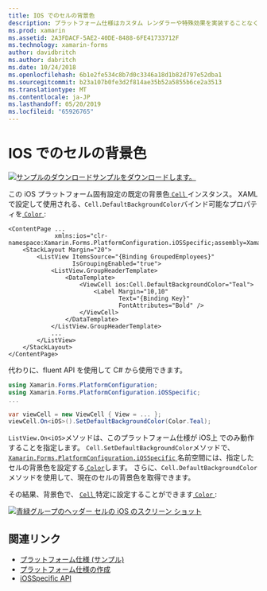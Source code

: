 ```yaml
---
title: IOS でのセルの背景色
description: プラットフォーム仕様はカスタム レンダラーや特殊効果を実装することなく、特定のプラットフォームでのみ利用できる機能の使用を可能にします。 この記事では、iOS でのセルの既定の背景色の設定 iOS プラットフォームに固有の使用方法について説明します。
ms.prod: xamarin
ms.assetid: 2A3FDACF-5AE2-40DE-8488-6FE41733712F
ms.technology: xamarin-forms
author: davidbritch
ms.author: dabritch
ms.date: 10/24/2018
ms.openlocfilehash: 6b1e2fe534c8b7d0c3346a18d1b82d797e52dba1
ms.sourcegitcommit: b23a107b0fe3d2f814ae35b52a5855b6ce2a3513
ms.translationtype: MT
ms.contentlocale: ja-JP
ms.lasthandoff: 05/20/2019
ms.locfileid: "65926765"
---
```

# <a name="cell-background-color-on-ios"></a>IOS でのセルの背景色

[![サンプルのダウンロード](~/media/shared/download.png)サンプルをダウンロードします。](https://developer.xamarin.com/samples/xamarin-forms/UserInterface/PlatformSpecifics/)

この iOS プラットフォーム固有設定の既定の背景色[ `Cell` ](xref:Xamarin.Forms.Cell)インスタンス。 XAML で設定して使用される、`Cell.DefaultBackgroundColor`バインド可能なプロパティを[ `Color` ](xref:Xamarin.Forms.Color):

```xaml
<ContentPage ...
             xmlns:ios="clr-namespace:Xamarin.Forms.PlatformConfiguration.iOSSpecific;assembly=Xamarin.Forms.Core">
    <StackLayout Margin="20">
        <ListView ItemsSource="{Binding GroupedEmployees}"
                  IsGroupingEnabled="true">
            <ListView.GroupHeaderTemplate>
                <DataTemplate>
                    <ViewCell ios:Cell.DefaultBackgroundColor="Teal">
                        <Label Margin="10,10"
                               Text="{Binding Key}"
                               FontAttributes="Bold" />
                    </ViewCell>
                </DataTemplate>
            </ListView.GroupHeaderTemplate>
            ...
        </ListView>
    </StackLayout>
</ContentPage>
```

代わりに、fluent API を使用して C# から使用できます。

```csharp
using Xamarin.Forms.PlatformConfiguration;
using Xamarin.Forms.PlatformConfiguration.iOSSpecific;
...

var viewCell = new ViewCell { View = ... };
viewCell.On<iOS>().SetDefaultBackgroundColor(Color.Teal);
```

`ListView.On<iOS>`メソッドは、このプラットフォーム仕様が iOS上 でのみ動作することを指定します。  `Cell.SetDefaultBackgroundColor`メソッドで、 [ `Xamarin.Forms.PlatformConfiguration.iOSSpecific` ](xref:Xamarin.Forms.PlatformConfiguration.iOSSpecific)名前空間には、指定したセルの背景色を設定する[ `Color`](xref:Xamarin.Forms.Color)します。 さらに、`Cell.DefaultBackgroundColor`メソッドを使用して、現在のセルの背景色を取得できます。

その結果、背景色で、 [ `Cell` ](xref:Xamarin.Forms.Cell)特定に設定することができます[ `Color` ](xref:Xamarin.Forms.Color):

[![青緑グループのヘッダー セルの iOS のスクリーン ショット](cell-background-color-images/group-header-cell-color.png "青緑グループ ヘッダー セルで ListView")](cell-background-color-images/group-header-cell-color-large.png#lightbox "青緑グループ ヘッダー セルで ListView")

## <a name="related-links"></a>関連リンク

- [プラットフォーム仕様 (サンプル)](https://developer.xamarin.com/samples/xamarin-forms/UserInterface/PlatformSpecifics/)
- [プラットフォーム仕様の作成](~/xamarin-forms/platform/platform-specifics/index.md#creating-platform-specifics)
- [iOSSpecific API](xref:Xamarin.Forms.PlatformConfiguration.iOSSpecific)
